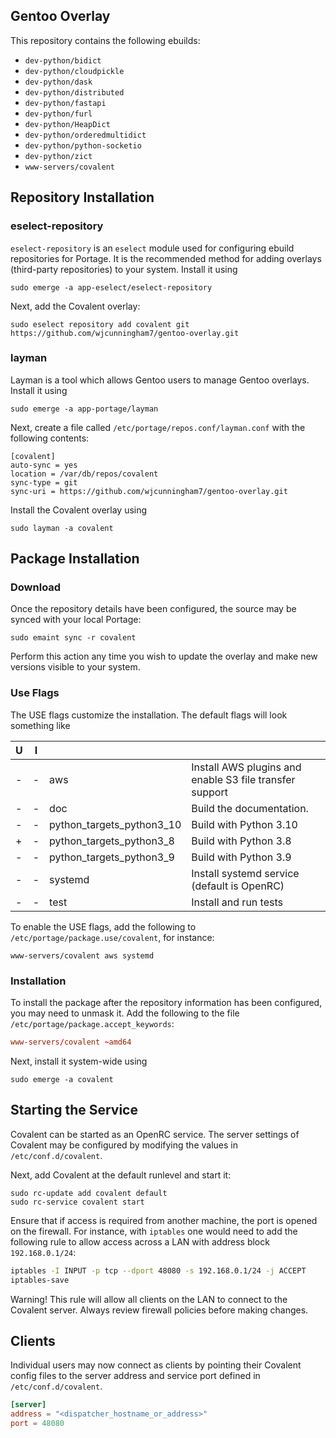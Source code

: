 ## Gentoo Overlay

This repository contains the following ebuilds:

- `dev-python/bidict`
- `dev-python/cloudpickle`
- `dev-python/dask`
- `dev-python/distributed`
- `dev-python/fastapi`
- `dev-python/furl`
- `dev-python/HeapDict`
- `dev-python/orderedmultidict`
- `dev-python/python-socketio`
- `dev-python/zict`
- `www-servers/covalent`

## Repository Installation

### eselect-repository

`eselect-repository` is an `eselect` module used for configuring ebuild repositories for Portage. It is the recommended method for adding overlays (third-party repositories) to your system. Install it using

```shell
sudo emerge -a app-eselect/eselect-repository
```

Next, add the Covalent overlay:

```shell
sudo eselect repository add covalent git https://github.com/wjcunningham7/gentoo-overlay.git
```

### layman

Layman is a tool which allows Gentoo users to manage Gentoo overlays. Install it using

```shell
sudo emerge -a app-portage/layman
```

Next, create a file called `/etc/portage/repos.conf/layman.conf` with the following contents:

```
[covalent]
auto-sync = yes
location = /var/db/repos/covalent
sync-type = git
sync-uri = https://github.com/wjcunningham7/gentoo-overlay.git
```

Install the Covalent overlay using

```shell
sudo layman -a covalent
```

## Package Installation

### Download

Once the repository details have been configured, the source may be synced with your local Portage:

```shell
sudo emaint sync -r covalent
```

Perform this action any time you wish to update the overlay and make new versions visible to your system.

### Use Flags

The USE flags customize the installation. The default flags will look something like

| U | I |   |   |
|---|---|---|---|
| - | - |aws|Install AWS plugins and enable S3 file transfer support|
| - | - |doc|Build the documentation.|
| - | - |python_targets_python3_10|Build with Python 3.10|
| + | - |python_targets_python3_8|Build with Python 3.8|
| - | - |python_targets_python3_9|Build with Python 3.9|
| - | - |systemd|Install systemd service (default is OpenRC)|
| - | - |test|Install and run tests|

To enable the USE flags, add the following to `/etc/portage/package.use/covalent`, for instance:

```
www-servers/covalent aws systemd
```

### Installation

To install the package after the repository information has been configured, you may need to unmask it.  Add the following to the file `/etc/portage/package.accept_keywords`:

```conf
www-servers/covalent ~amd64
```

Next, install it system-wide using

```shell
sudo emerge -a covalent
```


## Starting the Service

Covalent can be started as an OpenRC service. The server settings of Covalent may be configured by modifying the values in `/etc/conf.d/covalent`.

Next, add Covalent at the default runlevel and start it:

```
sudo rc-update add covalent default
sudo rc-service covalent start
```

Ensure that if access is required from another machine, the port is opened on the firewall.  For instance, with `iptables` one would need to add the following rule to allow access across a LAN with address block `192.168.0.1/24`:

```bash
iptables -I INPUT -p tcp --dport 48080 -s 192.168.0.1/24 -j ACCEPT
iptables-save
```

Warning! This rule will allow all clients on the LAN to connect to the Covalent server. Always review firewall policies before making changes.

## Clients

Individual users may now connect as clients by pointing their Covalent config files to the server address and service port defined in `/etc/conf.d/covalent`.

```toml
[server]
address = "<dispatcher_hostname_or_address>"
port = 48080
```
